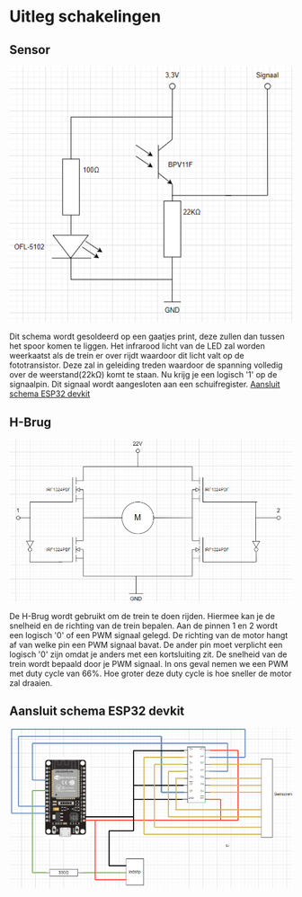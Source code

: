 # Uitleg schakelingen
## Sensor
![Schema sensor](img/Sensor.PNG)

Dit schema wordt gesoldeerd op een gaatjes print, deze zullen dan tussen
het spoor komen te liggen. Het infrarood licht van de LED zal worden weerkaatst als de trein
er over rijdt waardoor dit licht valt op de fototransistor. Deze zal in geleiding 
treden waardoor de spanning volledig over de weerstand(22kΩ) komt te staan. 
Nu krijg je een logisch '1' op de signaalpin. Dit signaal wordt aangesloten aan een schuifregister. 
[Aansluit schema ESP32 devkit](#aansluit-schema-esp32-devkit)

## H-Brug
![H-Brug schakeling](img/H-Brug.PNG)

De H-Brug wordt gebruikt om de trein te doen rijden. Hiermee kan je de snelheid en de richting
van de trein bepalen. Aan de pinnen 1 en 2 wordt een logisch '0' of een PWM signaal gelegd. De richting 
van de motor hangt af van welke pin een PWM signaal bavat. De ander pin moet verplicht een logisch '0' zijn 
omdat je anders met een kortsluiting zit. De snelheid van de trein wordt bepaald door je PWM signaal.
In ons geval nemen we een PWM met duty cycle van 66%. Hoe groter deze duty cycle is hoe sneller de
motor zal draaien. 

## Aansluit schema ESP32 devkit
![ESP32 aansluit schema](img/AansluitESP32.PNG)